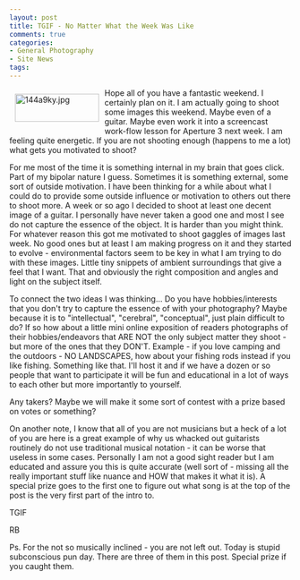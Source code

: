 ```yaml
---
layout: post
title: TGIF - No Matter What the Week Was Like
comments: true
categories:
- General Photography
- Site News
tags:
---
```

<a rel="lightbox" href="/wp-content/uploads/2010/05/144a9ky.jpg"><img title="144a9ky.jpg" src="/wp-content/uploads/2010/05/.thumbs/.144a9ky.jpg" border="0" alt="144a9ky.jpg" hspace="10" vspace="10" width="150" height="50" align="left" /></a>Hope all of you have a fantastic weekend. I certainly plan on it. I am actually going to shoot some images this weekend. Maybe even of a guitar. Maybe even work it into a screencast work-flow lesson for Aperture 3 next week. I am feeling quite energetic. If you are not shooting enough (happens to me a lot) what gets you motivated to shoot?

For me most of the time it is something internal in my brain that goes click. Part of my bipolar nature I guess. Sometimes it is something external, some sort of outside motivation. I have been thinking for a while about what I could do to provide some outside influence or motivation to others out there to shoot more. A week or so ago I decided to shoot at least one decent image of a guitar. I personally have never taken a good one and most I see do not capture the essence of the object. It is harder than you might think. For whatever reason this got me motivated to shoot gaggles of images last week. No good ones but at least I am making progress on it and they started to evolve - environmental factors seem to be key in what I am trying to do with these images. Little tiny snippets of ambient surroundings that give a feel that I want. That and obviously the right composition and angles and light on the subject itself.

To connect the two ideas I was thinking... Do you have hobbies/interests that you don't try to capture the essence of with your photography? Maybe because it is to "intellectual", "cerebral", "conceptual", just plain difficult to do? If so how about a little mini online exposition of readers photographs of their hobbies/endeavors that ARE NOT the only subject matter they shoot - but more of the ones that they DON'T. Example - if you love camping and the outdoors - NO LANDSCAPES, how about your fishing rods instead if you like fishing. Something like that. I'll host it and if we have a dozen or so people that want to participate it will be fun and educational in a lot of ways to each other but more importantly to yourself.

Any takers? Maybe we will make it some sort of contest with a prize based on votes or something?

On another note, I know that all of you are not musicians but a heck of a lot of you are here is a great example of why us whacked out guitarists routinely do not use traditional musical notation - it can be worse that useless in some cases. Personally I am not a good sight reader but I am educated and assure you this is quite accurate (well sort of - missing all the really important stuff like nuance and HOW that makes it what it is). A special prize goes to the first one to figure out what song is at the top of the post is the very first part of the intro to.

TGIF

RB

Ps. For the not so musically inclined - you are not left out. Today is stupid subconscious pun day. There are three of them in this post. Special prize if you caught them.